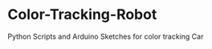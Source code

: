 Color-Tracking-Robot
====================

Python Scripts and Arduino Sketches for color tracking Car
